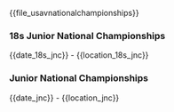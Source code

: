 {{file_usavnationalchampionships}}

<div class="--centered --infocallout --bgblue">

### 18s Junior National Championships  
{{date_18s_jnc}} - {{location_18s_jnc}}

</div>

<div class="--centered --infocallout --bgblue --mt2">

### Junior National Championships  
{{date_jnc}} - {{location_jnc}}

</div>
